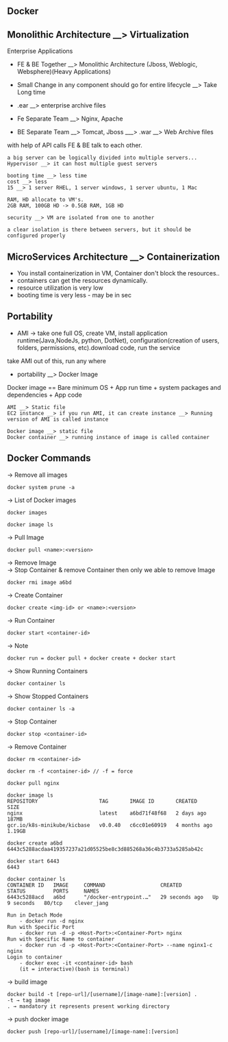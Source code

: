 ## Docker

Monolithic Architecture __> Virtualization
- 
Enterprise Applications
- FE & BE Together __> Monolithic Architecture (Jboss, Weblogic, Websphere)(Heavy Applications)
- Small Change in any component should go for entire lifecycle __> Take Long time
- .ear __> enterprise archive files


- Fe Separate Team __> Nginx, Apache
- BE Separate Team __> Tomcat, Jboss ___> .war __> Web Archive files

with help of API calls FE & BE talk to each other.

```
a big server can be logically divided into multiple servers...
Hypervisor __> it can host multiple guest servers

booting time __> less time
cost __> less
15 __> 1 server RHEL, 1 server windows, 1 server ubuntu, 1 Mac

RAM, HD allocate to VM's.
2GB RAM, 100GB HD -> 0.5GB RAM, 1GB HD

security __> VM are isolated from one to another

a clear isolation is there between servers, but it should be configured properly
```

MicroServices Architecture __> Containerization
-
- You install containerization in VM, Container don't block the resources..
- containers can get the resources dynamically.
- resource utilization is very low
- booting time is very less - may be in sec

Portability
-
- AMI → take one full OS, create VM, install application runtime(Java,NodeJs, python, DotNet), configuration(creation of users, folders, permissions, etc).download code, run the service

take AMI out of this, run any where

- portability __> Docker Image

Docker image == Bare minimum OS + App run time + system packages and dependencies + App code

```
AMI __> Static file
EC2 instance __> if you run AMI, it can create instance __> Running version of AMI is called instance

Docker image __> static file
Docker container __> running instance of image is called container
```


## Docker Commands
→ Remove all images
```
docker system prune -a
``` 

→ List of Docker images
```
docker images
```
```
docker image ls
```
→ Pull Image
```
docker pull <name>:<version>
```
→ Remove Image\
→ Stop Container & remove Container then only we able to remove Image
```
docker rmi image a6bd
```
→ Create Container
```
docker create <img-id> or <name>:<version>
```
→ Run Container
```
docker start <container-id>
```
→ Note
```
docker run = docker pull + docker create + docker start
```
→ Show Running Containers
```
docker container ls
```
→ Show Stopped Containers
```
docker container ls -a
```
→ Stop Container
```
docker stop <container-id>
```
→ Remove Container
```
docker rm <container-id>
```
```
docker rm -f <container-id> // -f = force
```
```
docker pull nginx

docker image ls
REPOSITORY                    TAG       IMAGE ID       CREATED        SIZE
nginx                         latest    a6bd71f48f68   2 days ago     187MB
gcr.io/k8s-minikube/kicbase   v0.0.40   c6cc01e60919   4 months ago   1.19GB

docker create a6bd
6443c5288acdaa419357237a21d05525be8c3d885268a36c4b3733a5285ab42c

docker start 6443
6443

docker container ls
CONTAINER ID   IMAGE     COMMAND                  CREATED          STATUS         PORTS     NAMES
6443c5288acd   a6bd      "/docker-entrypoint.…"   29 seconds ago   Up 9 seconds   80/tcp    clever_jang
```
```
Run in Detach Mode
    - docker run -d nginx
Run with Specific Port
    - docker run -d -p <Host-Port>:<Container-Port> nginx
Run with Specific Name to container
    - docker run -d -p <Host-Port>:<Container-Port> --name nginx1-c nginx
Login to container
    - docker exec -it <container-id> bash 
    (it = interactive)(bash is terminal)
```
→ build image
```
docker build -t [repo-url]/[username]/[image-name]:[version] .
-t → tag image
. → mandatory it represents present working directory
```
→ push docker image
```
docker push [repo-url]/[username]/[image-name]:[version]
```
